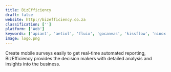 ```yaml
---
title: BizEfficiency
draft: false 
website: http://bizefficiency.co.za
classification: ['']
platform: ['Web']
keywords: ['apiant', 'aetiol', 'fluix', 'gocanvas', 'kissflow', 'ninox', 'nintex', 'openclinica', 'promapp', 'prontoforms', 'repsly', 'tonkean', 'trialkit', 'zenput_mobile', 'atevent', 'eadjudication']
image: logo.png
---
```

Create mobile surveys easily to get real-time automated reporting, BizEfficiency provides the decision makers with detailed analysis and insights into the business.